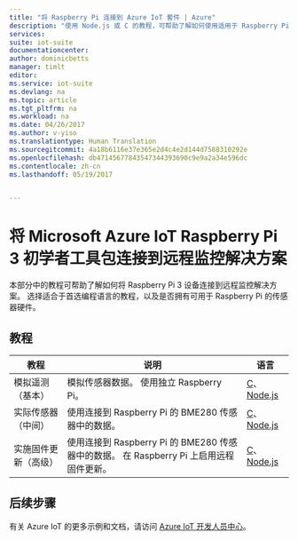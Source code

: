 ```yaml
---
title: "将 Raspberry Pi 连接到 Azure IoT 套件 | Azure"
description: "使用 Node.js 或 C 的教程，可帮助了解如何使用适用于 Raspberry Pi 3 的 Microsoft Azure IoT 初学者工具包和 IoT 套件远程监控解决方案。 可以选择模拟遥测的教程、使用实际传感器的教程，或启用远程固件更新的教程。"
services: 
suite: iot-suite
documentationcenter: 
author: dominicbetts
manager: timlt
editor: 
ms.service: iot-suite
ms.devlang: na
ms.topic: article
ms.tgt_pltfrm: na
ms.workload: na
ms.date: 04/26/2017
ms.author: v-yiso
ms.translationtype: Human Translation
ms.sourcegitcommit: 4a18b6116e37e365e2d4c4e2d144d7588310292e
ms.openlocfilehash: db47145677843547344393690c9e9a2a34e596dc
ms.contentlocale: zh-cn
ms.lasthandoff: 05/19/2017


---
```

# <a name="connect-your-microsoft-azure-iot-raspberry-pi-3-starter-kit-to-the-remote-monitoring-solution"></a>将 Microsoft Azure IoT Raspberry Pi 3 初学者工具包连接到远程监控解决方案

本部分中的教程可帮助了解如何将 Raspberry Pi 3 设备连接到远程监控解决方案。 选择适合于首选编程语言的教程，以及是否拥有可用于 Raspberry Pi 的传感器硬件。

## <a name="the-tutorials"></a>教程

| 教程 | 说明 | 语言 |
| -------- | ----- | --------- |
| 模拟遥测（基本）| 模拟传感器数据。 使用独立 Raspberry Pi。 | [C][lnk-c-simulator]、[Node.js][lnk-node-simulator] |
| 实际传感器（中间） | 使用连接到 Raspberry Pi 的 BME280 传感器中的数据。 | [C][lnk-c-basic]、[Node.js][lnk-node-basic] |
| 实施固件更新（高级）| 使用连接到 Raspberry Pi 的 BME280 传感器中的数据。 在 Raspberry Pi 上启用远程固件更新。 | [C][lnk-c-advanced]、[Node.js][lnk-node-advanced] |

## <a name="next-steps"></a>后续步骤

有关 Azure IoT 的更多示例和文档，请访问 [Azure IoT 开发人员中心](https://www.azure.cn/develop/iot/)。

[lnk-node-simulator]: ./iot-suite-raspberry-pi-kit-node-get-started-simulator.md
[lnk-node-basic]: ./iot-suite-raspberry-pi-kit-node-get-started-basic.md
[lnk-node-advanced]: ./iot-suite-raspberry-pi-kit-node-get-started-advanced.md
[lnk-c-simulator]: ./iot-suite-raspberry-pi-kit-c-get-started-simulator.md
[lnk-c-basic]: ./iot-suite-raspberry-pi-kit-c-get-started-basic.md
[lnk-c-advanced]: ./iot-suite-raspberry-pi-kit-c-get-started-advanced.md
